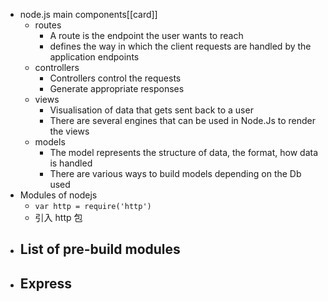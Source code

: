 - node.js main components[[card]]
	- routes
		- A route is the endpoint the user wants to reach
		- defines the way in which the client requests are handled by the 
		  application endpoints
	- controllers
		- Controllers control the requests
		- Generate appropriate responses
	- views
		- Visualisation of data that gets sent back to a user
		- There are several engines that can be used in Node.Js to 
		  render the views
	- models
		- The model represents the structure of data, the format, how 
		  data is handled
		- There are various ways to build models depending on the Db 
		  used
- Modules of nodejs
	- `var http = require('http')`
	- 引入 http 包
- List of pre-build modules
	-
- Express
	-